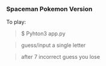 ### Spaceman Pokemon Version

To play:

> \$ Pyhton3 app.py

> guess/input a single letter

> after 7 incorrect guess you lose
